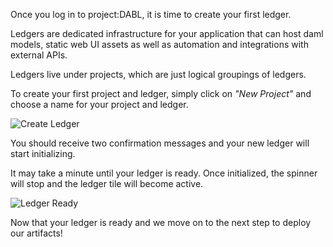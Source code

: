 Once you log in to project:DABL, it is time to create your first ledger.

Ledgers are dedicated infrastructure for your application that can host daml models, static web UI assets as well as automation and integrations with external APIs.

Ledgers live under projects, which are just logical groupings of ledgers.

To create your first project and ledger, simply click on _"New Project"_ and choose a name for your project and ledger.

![Create Ledger](/daml/courses/getting-started/deploy-to-dabl/assets/project-dabl-create-ledger.gif)

You should receive two confirmation messages and your new ledger will start initializing.

It may take a minute until your ledger is ready. Once initialized, the spinner will stop and the ledger tile will become active.

![Ledger Ready](/daml/courses/getting-started/deploy-to-dabl/assets/project-dabl-ledger-ready.gif)

Now that your ledger is ready and we move on to the next step to deploy our artifacts!
